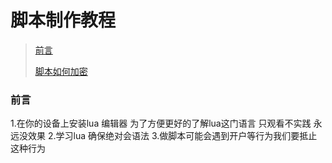 # 脚本制作教程
> [前言](#前言)
>
> [脚本如何加密](#加密)


### 前言
1.在你的设备上安装lua 编辑器 为了方便更好的了解lua这门语言 只观看不实践 永远没效果
2.学习lua 确保绝对会语法
3.做脚本可能会遇到开户等行为我们要抵止这种行为
